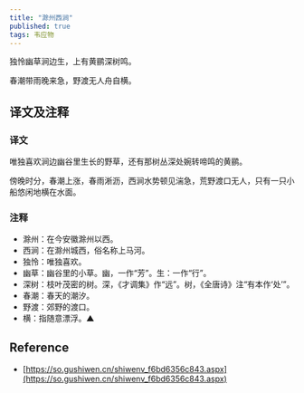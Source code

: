 ```yaml
---
title: "滁州西涧"
published: true
tags: 韦应物
---
```


独怜幽草涧边生，上有黄鹂深树鸣。

春潮带雨晚来急，野渡无人舟自横。

## 译文及注释

### 译文

唯独喜欢涧边幽谷里生长的野草，还有那树丛深处婉转啼鸣的黄鹂。

傍晚时分，春潮上涨，春雨淅沥，西涧水势顿见湍急，荒野渡口无人，只有一只小船悠闲地横在水面。

### 注释

- 滁州：在今安徽滁州以西。
- 西涧：在滁州城西，俗名称上马河。　
- 独怜：唯独喜欢。
- 幽草：幽谷里的小草。幽，一作“芳”。生：一作“行”。
- 深树：枝叶茂密的树。深，《才调集》作“远”。树，《全唐诗》注“有本作‘处’”。
- 春潮：春天的潮汐。
- 野渡：郊野的渡口。
- 横：指随意漂浮。▲

## Reference

- [https://so.gushiwen.cn/shiwenv_f6bd6356c843.aspx](https://so.gushiwen.cn/shiwenv_f6bd6356c843.aspx)